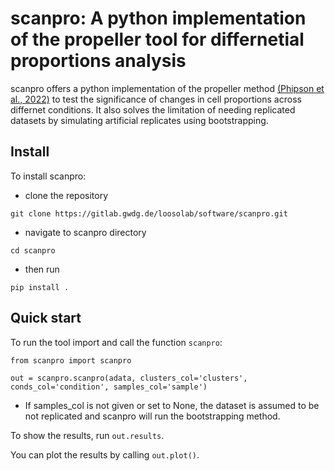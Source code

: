 # scanpro: A python implementation of the propeller tool for differnetial proportions analysis
scanpro offers a python implementation of the propeller method [(Phipson et al., 2022)](https://academic.oup.com/bioinformatics/article/38/20/4720/6675456) to test the significance of changes in cell proportions
across differnet conditions. It also solves the limitation of needing replicated datasets by simulating artificial replicates using bootstrapping. 

## Install
To install scanpro: 
- clone the repository
```
git clone https://gitlab.gwdg.de/loosolab/software/scanpro.git
```
- navigate to scanpro directory
```
cd scanpro
```
- then run 
```
pip install .
```
## Quick start
To run the tool import and call the function `scanpro`:
```
from scanpro import scanpro

out = scanpro.scanpro(adata, clusters_col='clusters', conds_col='condition', samples_col='sample')

```

- If samples_col is not given or set to None, the dataset is assumed to be not replicated and scanpro will run the bootstrapping method.

To show the results, run
```out.results```. 

You can plot the results by calling ```out.plot()```.

